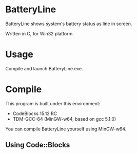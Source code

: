 # BatteryLine
BatteryLine shows system's battery status as line in screen.

Written in C, for Win32 platform.

# Usage
Compile and launch BatteryLine.exe.

# Compile
This program is built under this environment:
- CodeBlocks 15.12 RC
- TDM-GCC-64 (MinGW-w64, based on gcc 5.1.0)

You can compile BatteryLine yourself using MinGW-w64.

## Using Code::Blocks



